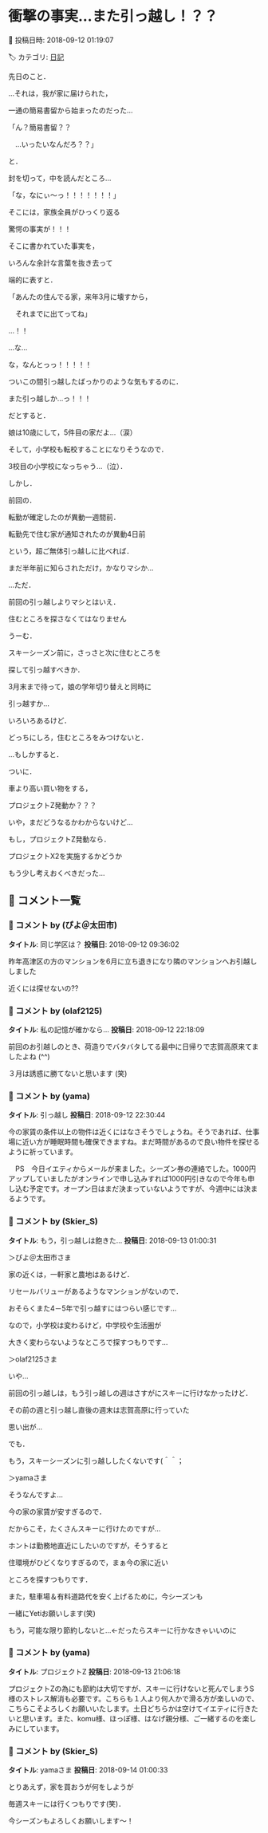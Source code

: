 # 衝撃の事実…また引っ越し！？？

📅 投稿日時: 2018-09-12 01:19:07

🏷️ カテゴリ: [日記](cc4b5682fb7b8b144980957a978653fb0.md)

先日のこと．


…それは，我が家に届けられた，


一通の簡易書留から始まったのだった…





「ん？簡易書留？？


　…いったいなんだろ？？」





と．


封を切って，中を読んだところ…





「な，なにぃ～っ！！！！！！！」





そこには，家族全員がひっくり返る


驚愕の事実が！！！





そこに書かれていた事実を，


いろんな余計な言葉を抜き去って


端的に表すと．





「あんたの住んでる家，来年3月に壊すから，


　それまでに出てってね」





…！！


…な…


な，なんとっっ！！！！！


ついこの間引っ越したばっかりのような気もするのに．


また引っ越しか…っ！！！





だとすると．


娘は10歳にして，5件目の家だよ…（涙）


そして，小学校も転校することになりそうなので．


3校目の小学校になっちゃう…（泣）．





しかし．


前回の．


転勤が確定したのが異動一週間前．


転勤先で住む家が通知されたのが異動4日前


という，超ご無体引っ越しに比べれば．


まだ半年前に知らされただけ，かなりマシか…





…ただ．


前回の引っ越しよりマシとはいえ．


住むところを探さなくてはなりません





うーむ．


スキーシーズン前に，さっさと次に住むところを


探して引っ越すべきか．


3月末まで待って，娘の学年切り替えと同時に


引っ越すか…





いろいろあるけど．


どっちにしろ，住むところをみつけないと．





…もしかすると．


ついに．


車より高い買い物をする，


プロジェクトZ発動か？？？





いや，まだどうなるかわからないけど…


もし，プロジェクトZ発動なら．


プロジェクトX2を実施するかどうか


もう少し考えおくべきだった…

## 💬 コメント一覧

### 💬 コメント by (ぴよ＠太田市)
**タイトル**: 同じ学区は？
**投稿日**: 2018-09-12 09:36:02

昨年高津区の方のマンションを6月に立ち退きになり隣のマンションへお引越ししました

近くには探せないの??

### 💬 コメント by (olaf2125)
**タイトル**: 私の記憶が確かなら…
**投稿日**: 2018-09-12 22:18:09

前回のお引越しのとき、荷造りでバタバタしてる最中に日帰りで志賀高原来てましたよね (^^)

３月は誘惑に勝てないと思います (笑)

### 💬 コメント by (yama)
**タイトル**: 引っ越し
**投稿日**: 2018-09-12 22:30:44

今の家賃の条件以上の物件は近くにはなさそうでしょうね。そうであれば、仕事場に近い方が睡眠時間も確保できますね。まだ時間があるので良い物件を探せるように祈っています。

　PS　今日イエティからメールが来ました。シーズン券の連絡でした。1000円アップしていましたがオンラインで申し込みすれば1000円引きなので今年も申し込む予定です。オープン日はまだ決まっていないようですが、今週中には決まるようです。

### 💬 コメント by (Skier_S)
**タイトル**: もう，引っ越しは飽きた…
**投稿日**: 2018-09-13 01:00:31

＞ぴよ＠太田市さま

家の近くは，一軒家と農地はあるけど．

リセールバリューがあるようなマンションがないので．

おそらくまた4－5年で引っ越すにはつらい感じです…



なので，小学校は変わるけど，中学校や生活圏が

大きく変わらないようなところで探すつもりです…



＞olaf2125さま

いや…

前回の引っ越しは，もう引っ越しの週はさすがにスキーに行けなかったけど．

その前の週と引っ越し直後の週末は志賀高原に行っていた

思い出が…

でも．

もう，スキーシーズンに引っ越ししたくないです(＾＾；



＞yamaさま

そうなんですよ…

今の家の家賃が安すぎるので．

だからこそ，たくさんスキーに行けたのですが…



ホントは勤務地直近にしたいのですが，そうすると

住環境がひどくなりすぎるので，まぁ今の家に近い

ところを探すつもりです．



また，駐車場＆有料道路代を安く上げるために，今シーズンも

一緒にYetiお願いします(笑)

もう，可能な限り節約しないと…←だったらスキーに行かなきゃいいのに

### 💬 コメント by (yama)
**タイトル**: プロジェクトZ
**投稿日**: 2018-09-13 21:06:18

プロジェクトZの為にも節約は大切ですが、スキーに行けないと死んでしまうS様のストレス解消も必要です。こちらも１人より何人かで滑る方が楽しいので、こちらこそよろしくお願いいたします。土日どちらかは空けてイエティに行きたいと思います。また、komu様、ほっぽ様、はなげ親分様、ご一緒するのを楽しみにしています。

### 💬 コメント by (Skier_S)
**タイトル**: yamaさま
**投稿日**: 2018-09-14 01:00:33

とりあえず，家を買おうが何をしようが

毎週スキーには行くつもりです(笑)．

今シーズンもよろしくお願いします～！

